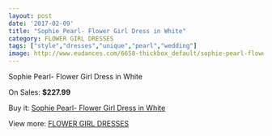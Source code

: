 ```yaml
---
layout: post
date: '2017-02-09'
title: "Sophie Pearl- Flower Girl Dress in White"
category: FLOWER GIRL DRESSES
tags: ["style","dresses","unique","pearl","wedding"]
image: http://www.eudances.com/6658-thickbox_default/sophie-pearl-flower-girl-dress-in-white.jpg
---
```

Sophie Pearl- Flower Girl Dress in White

On Sales: **$227.99**
<a href="https://www.eudances.com/en/flower-girl-dresses/2459-sophie-pearl-flower-girl-dress-in-white.html"><amp-img layout="responsive" width="600" height="600" src="//www.eudances.com/6658-thickbox_default/sophie-pearl-flower-girl-dress-in-white.jpg" alt="Sophie Pearl- Flower Girl Dress in White 0" /></a>

Buy it: [Sophie Pearl- Flower Girl Dress in White](https://www.eudances.com/en/flower-girl-dresses/2459-sophie-pearl-flower-girl-dress-in-white.html "Sophie Pearl- Flower Girl Dress in White")

View more: [FLOWER GIRL DRESSES](https://www.eudances.com/en/30-flower-girl-dresses "FLOWER GIRL DRESSES")